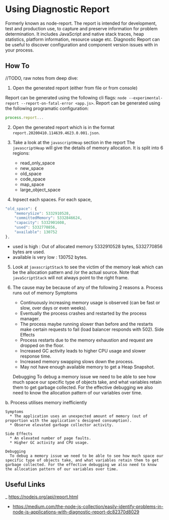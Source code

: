 # Using Diagnostic Report

Formerly known as node-report. The report is intended for development, test and
production use, to capture and preserve information for problem determination.
It includes JavaScript and native stack traces, heap statistics, platform
information, resource usage etc. Diagnostic Report can be useful to discover
configuration and component version issues with in your process.

## How To

//TODO, raw notes from deep dive:

1. Open the generated report (either from file or from console)

  Report can be generated using the following cli flags: `node --experimental-report --report-on-fatal-error <app.js>`.
  Report can be generated using the following programatic configuration:
  ```js
  process.report...
  ```

2. Open the generated report which is in the format `report.20200410.114639.4623.0.001.json`. 

3. Take a look at the `javascriptHeap` section in the report
  The `javascriptHeap` will give the details of memory allocation. It is split into 6 regions:
    * read_only_space
    * new_space
    * old_space
    * code_space
    * map_space
    * large_object_space

4. Inpsect each spaces. For each space,
  ```js
  "old_space": {
      "memorySize": 5332910528,
      "committedMemory": 5332846624,
      "capacity": 5332901608,
      "used": 5332770856,
      "available": 130752
  },
  ```
 * used is high : Out of allocated  memory 5332910528 bytes, 5332770856 bytes are used.
 * available is very low : 130752 bytes.

5. Look at `javascriptStack` to see the victim of the memory leak which can be the allocation pattern and /or the actual source. Note that `javaScriptStack` will not always point to the right frame.

6. The cause may be because of any of the following 2 reasons
  a. Process runs out of memory
    Symptoms
      * Continuously increasing memory usage is observed (can be fast or slow, over days or even weeks).
      * Eventually the process crashes and restarted by the process manager.
      * The process maybe running slower than before and the restarts make certain requests to fail (load balancer responds with 502).
    Side Effects
      * Process restarts due to the memory exhaustion and request are dropped on the floor.
      * Increased GC activity leads to higher CPU usage and slower response time.
      * Increased memory swapping slows down the process.
      * May not have enough available memory to get a Heap Snapshot.

    Debugging
      To debug a memory issue we need to be able to see how much space our specific type of objects take, and what variables retain them to get garbage collected. For the effective debugging we also need to know the allocation pattern of our variables over time.

  b. Process utilises memory inefficiently

    Symptoms
      * The application uses an unexpected amount of memory (out of proportion with the application's designed consumption).
      * Observe elevated garbage collector activity.

    Side Effects
      * An elevated number of page faults.
      * Higher GC activity and CPU usage.

    Debugging
      To debug a memory issue we need to be able to see how much space our specific type of objects take, and what variables retain them to get garbage collected. For the effective debugging we also need to know the allocation pattern of our variables over time.

## Useful Links

_ https://nodejs.org/api/report.html
- https://medium.com/the-node-js-collection/easily-identify-problems-in-node-js-applications-with-diagnostic-report-dc82370d8029
